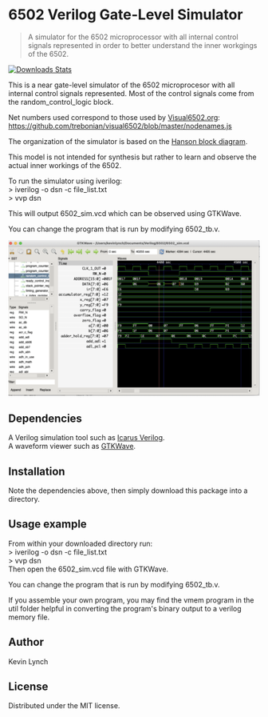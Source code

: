 # 6502 Verilog Gate-Level Simulator
> A simulator for the 6502 microprocessor with all internal control signals represented in order to better understand the inner workgings of the 6502.

[![Downloads Stats][npm-downloads]][npm-url]

This is a near gate-level simulator of the 6502 microprocesor with all internal control signals represented.  Most of the control signals come from the random_control_logic block. 

Net numbers used correspond to those used by [Visual6502.org](http://visual6502.org/):
https://github.com/trebonian/visual6502/blob/master/nodenames.js

The organization of the simulator is based on the [Hanson block diagram](https://github.com/klynch71/6502sim/blob/main/Hanson_diagram.png).

This model is not intended for synthesis but rather to learn and observe the actual inner workings of the 6502.

To run the simulator using iverilog:\
  \> iverilog -o dsn -c file_list.txt\
  \> vvp dsn
  
  This will output 6502_sim.vcd which can be observed using GTKWave.
  
  You can change the program that is run by modifying 6502_tb.v.

![](waveform.png)

## Dependencies

A Verilog simulation tool such as [Icarus Verilog](http://iverilog.icarus.com/).\
A waveform viewer such as [GTKWave](http://gtkwave.sourceforge.net/).

## Installation

Note the dependencies above, then simply download this package into a directory.

## Usage example

From within your downloaded directory run:\
   \> iverilog -o dsn -c file_list.txt\
   \> vvp dsn\
Then open the 6502_sim.vcd file with GTKWave.

You can change the program that is run by modifying 6502_tb.v.

If you assemble your own program, you may find the vmem program in the util folder helpful in converting the program's binary output to a verilog memory file.

## Author 
Kevin Lynch

## License

Distributed under the MIT license. 


<!-- Markdown link & img dfn's -->
[npm-image]: https://img.shields.io/npm/v/datadog-metrics.svg?style=flat-square
[npm-url]: https://npmjs.org/package/datadog-metrics
[npm-downloads]: https://img.shields.io/npm/dm/datadog-metrics.svg?style=flat-square
[travis-image]: https://img.shields.io/travis/dbader/node-datadog-metrics/master.svg?style=flat-square
[travis-url]: https://travis-ci.org/dbader/node-datadog-metrics
[wiki]: https://github.com/yourname/yourproject/wiki

